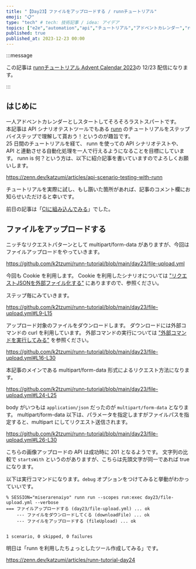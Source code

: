 ```yaml
---
title: "【Day23】ファイルをアップロードする / runnチュートリアル"
emoji: "📋"
type: "tech" # tech: 技術記事 / idea: アイデア
topics: ["e2e","automation","api","チュートリアル","アドベントカレンダー","runn"]
published: true
published_at: 2023-12-23 00:00
---
```


:::message

この記事は [runnチュートリアル Advent Calendar 2023](https://qiita.com/advent-calendar/2023/runn-tutorial)の 12/23 配信になります。

:::

## はじめに

一人アドベントカレンダーとしスタートしてそろそろラストスパートです。  
本記事は API シナリオテストツールでもある [runn](https://github.com/k1LoW/runn) のチュートリアルをステップバイステップで理解して貰おう！というのが趣旨です。  
25 日間のチュートリアルを経て、 runn を使っての API シナリオテストや、 API と連動させる自動化処理を一人で行えるようになることを目標にしています。 
runn is 何？という方は、以下に紹介記事を書いていますのでよろしくお願いします。

https://zenn.dev/katzumi/articles/api-scenario-testing-with-runn

チュートリアルを実際に試し、もし躓いた箇所があれば、記事のコメント欄にお知らせいただけると幸いです。

前日の記事は「[CIに組み込んでみる](https://zenn.dev/katzumi/articles/runn-tutorial-day22)」でした。

## ファイルをアップロードする

ニッチなリクエストパターンとして multipart/form-data がありますが、今回はファイルアップロードをやっていきます。

https://github.com/k2tzumi/runn-tutorial/blob/main/day23/file-upload.yml

今回も Cookie を利用します。
Cookie を利用したシナリオについては ["リクエストJSONを外部ファイル化する"](https://zenn.dev/katzumi/articles/runn-tutorial-day15) にありますので、参照ください。

ステップ毎にみていきます。

https://github.com/k2tzumi/runn-tutorial/blob/main/day23/file-upload.yml#L9-L15

アップロード対象のファイルをダウンロードします。
ダウンロードには外部コマンドの curl を利用しています。
外部コマンドの実行については ["外部コマンドを実行してみる"](https://zenn.dev/katzumi/articles/runn-tutorial-day19) を参照ください。

https://github.com/k2tzumi/runn-tutorial/blob/main/day23/file-upload.yml#L16-L30

本記事のメインである multipart/form-data 形式によるリクエスト方法になります。

https://github.com/k2tzumi/runn-tutorial/blob/main/day23/file-upload.yml#L24-L25

body がいつもは `application/json` だったのが `multipart/form-data` となります。
multipart/form-data 以下は、パラメータを指定しますがファイルパスを指定すると、multipart にしてリクエスト送信されます。

https://github.com/k2tzumi/runn-tutorial/blob/main/day23/file-upload.yml#L26-L30

こちらの画像アップロードの API は成功時に 201 となるようです。
文字列の比較で `startsWith` というのがありますが、こちらは先頭文字が同一であれば true になります。

以下は実行コマンドになります。`debug` オプションをつけてみると挙動がわかっていいです。

```console
% SESSION="miserarenaiyo" runn run --scopes run:exec day23/file-upload.yml --verbose 
=== ファイルアップロードする (day23/file-upload.yml) ... ok
    --- ファイルをダウンロードしてくる (downloadFile) ... ok
    --- ファイルをアップロードする (fileUpload) ... ok


1 scenario, 0 skipped, 0 failures
```

明日は「runn を利用したちょっとしたツール作成してみる」です。

https://zenn.dev/katzumi/articles/runn-tutorial-day24